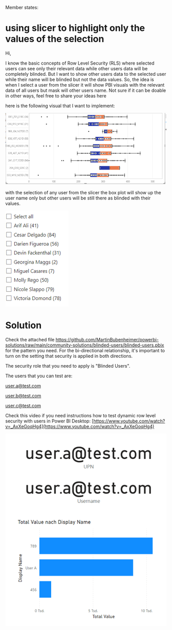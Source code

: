 Member states:

# using slicer to highlight only the values of the selection

Hi, 

I know the basic concepts of Row Level Security (RLS) where selected users can see only their relevant data while other users data will be completely blinded. But I want to show other users data to the selected user while their name will be blinded but not the data values. So, the idea is when I select a user from the slicer it will show PBI visuals with the relevant data of all users but mask will other users name. Not sure if it can be doable in other ways, feel free to share your ideas here

here is the following visual that I want to implement:

![Screenshot](https://github.com/MartinBubenheimer/powerbi-solutions/blob/main/community-solutions/blinded-users/blinded-users-1.png?raw=true)

with the selection of any user from the slicer the box plot will show up the user name only but other users will be still there as blinded with their values.

![Screenshot](https://github.com/MartinBubenheimer/powerbi-solutions/blob/main/community-solutions/blinded-users/blinded-users-2.png?raw=true)

# Solution

Check the attached file <https://github.com/MartinBubenheimer/powerbi-solutions/raw/main/community-solutions/blinded-users/blinded-users.pbix> for the pattern you need. For the bi-directional relationship, it's important to turn on the setting that security is applied in both directions.

The security role that you need to apply is "Blinded Users".

The users that you can test are:

user.a@test.com

user.b@test.com

user.c@test.com

Check this video if you need instructions how to test dynamic row level security with users in Power BI Desktop: [https://www.youtube.com/watch?v=_AxXeGoqHg4](https://www.youtube.com/watch?v=_AxXeGoqHg4)

![Screenshot](https://github.com/MartinBubenheimer/powerbi-solutions/blob/main/community-solutions/blinded-users/blinded-users.png?raw=true)
